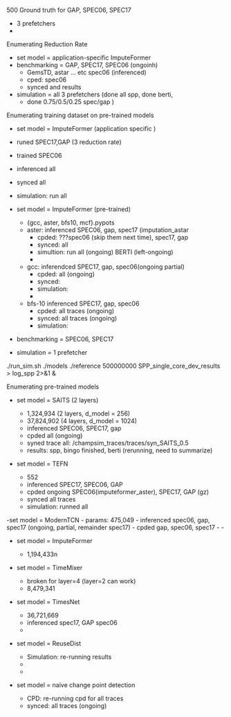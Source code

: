 500 Ground truth for GAP, SPEC06, SPEC17
- 3 prefetchers
-
Enumerating Reduction Rate
- set model = application-specific ImputeFormer
- benchmarking = GAP, SPEC17, SPEC06 (ongoinh)
	- GemsTD, astar ... etc spec06 (inferenced)
	- cped: spec06
	- synced and results
- simulation = all 3 prefetchers (done all spp, done berti,
	- done 0.75/0.5/0.25 spec/gap )

Enumerating training dataset on pre-trained models
- set model = ImputeFormer (application specific	)
- runed SPEC17,GAP (3 reduction rate)
- trained SPEC06 
- inferenced all
- synced all
- simulation: run all

- set model = ImputeFormer (pre-trained)
	- {gcc, aster, bfs10, mcf}.pypots	
	- aster: inferenced  SPEC06, gap, spec17 (imputation_astar		
		- cpded: ???spec06 (skip them next time), spec17, gap
		- synced: all
		- simultion: run all (ongoing) BERTI (left-ongoing)
		- 
	- gcc: inferendced SPEC17, gap, spec06(ongoing partial)
		- cpded: all (ongoing)
		- synced: 
		- simulation:
		- 
	- bfs-10 inferenced SPEC17, gap, spec06
		- cpded:  all traces (ongoing)
		- synced: all traces (ongoing)
		- simulation: 

- benchmarking = SPEC06, SPEC17
- simulation = 1 prefetcher

./run_sim.sh ./models ./reference 500000000 SPP_single_core_dev_results > log_spp 2>&1 &

Enumerating pre-trained models
- set model = SAITS (2 layers)
	- 1,324,934 (2 layers, d_model = 256)
	- 37,824,902 (4 layers, d_model = 1024)
	- inferenced SPEC06, SPEC17, gap
	- cpded all (ongoing)
	- syned trace all: /champsim_traces/traces/syn_SAITS_0.5
	- results: spp, bingo finished, berti (rerunning, need to summarize)
	
- set model = TEFN
	- 552
	- inferenced SPEC17, SPEC06, GAP
	- cpded ongoing SPEC06(imputeformer_aster), SPEC17, GAP (gz)
	- synced all traces
	- simulation:  runned all

-set model = ModernTCN
	- params:  475,049
	- inferenced spec06, gap, spec17 (ongoing, partial, remainder spec17)
	- cpded gap, spec06, spec17
	- 
	- 
- set model = ImputeFormer 
	- 1,194,433n
- set model = TimeMixer
	- broken for layer=4 (layer=2 can work)
	- 8,479,341


- set model = TimesNet
	- 36,721,669
	- inferenced spec17, GAP spec06
	-

- set model = ReuseDist
	- Simulation: re-running results
	- 
	- 
- set model = naive change point detection
	- CPD: re-running cpd for all traces
	- synced: all traces (ongoing)
<!--stackedit_data:
eyJoaXN0b3J5IjpbMTUzNjc3NjUyLDk1Nzc2MDcyMiwxOTc0MT
YxMjAyLC0xMzYyNzEyOTkxLC0zNTI2NTg1MDYsMjE0MDU0MDQy
NCwtMTgxODE4NTYyOCwxMDExNzg0ODAxLDE0OTU5MzcyNzYsLT
EzMjg0NDk0NDgsLTEzNjYzMjAyNjgsLTgyNDg3OTczOCwtMTM2
NjMyMDI2OCwtNzIwMjUyMDM3LDQ5OTgyNTQ1MywtMTUxNDc2Nj
IsNDYyNzE1MjMwLDIxMzc1NzIxNzMsLTEzNzYzMDk0MjYsMTgx
NTY0MTgzOF19
-->